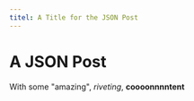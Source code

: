 ```yaml
---
titel: A Title for the JSON Post
---
```


# A JSON Post

With some "amazing", _riveting_, **coooonnnntent**